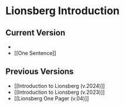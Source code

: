 # Lionsberg Introduction

## Current Version 

- 
- [[One Sentence]]  

## Previous Versions
- [[Introduction to Lionsberg (v.2024)]]
- [[Introduction to Lionsberg (v.2023)]]  
- [[Lionsberg One Pager (v.04)]]  